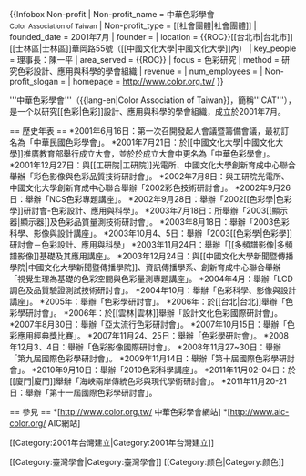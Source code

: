 {{Infobox Non-profit
| Non-profit_name = 中華色彩學會<br><small>Color Association of Taiwan</small>
| Non-profit_type = [[社會團體|社會團體]]
| founded_date = 2001年7月
| founder = 
| location = {{ROC}}[[台北市|台北市]]<br>[[士林區|士林區]]華岡路55號（[[中國文化大學|中國文化大學]]內）
| key_people = 理事長：陳一平
| area_served = {{ROC}}
| focus = 色彩研究
| method = 研究色彩設計、應用與科學的學會組織
| revenue = 
| num_employees = 
| Non-profit_slogan = 
| homepage = http://www.color.org.tw/ 
}}

'''中華色彩學會'''（{{lang-en|Color Association of Taiwan}}，簡稱'''CAT'''），是一个以研究[[色彩|色彩]]設計、應用與科學的學會組織，成立於2001年7月。

== 歷史年表 ==
*2001年6月16日：第一次召開發起人會議暨籌備會議，最初訂名為「中華民國色彩學會」。
*2001年7月21日：於[[中國文化大學|中國文化大學]]推廣教育部舉行成立大會，並於於成立大會中更名為「中華色彩學會」。
*2001年12月27日：與[[工研院|工研院]]光電所、中國文化大學創新育成中心聯合舉辦「彩色影像與色彩品質技術研討會」。
*2002年7月8日：與工研院光電所、中國文化大學創新育成中心聯合舉辦「2002彩色技術研討會」。
*2002年9月26日：舉辦「NCS色彩專題講座」。
*2002年9月28日：舉辦「2002[[色彩學|色彩學]]研討會-色彩設計、應用與科學」。
*2003年7月18日：所舉辦「2003[[顯示器|顯示器]]及色彩品質量測技術研討會」。
*2003年8月18日：舉辦「2003色彩科學、影像與設計講座」。
*2003年10月4、5日：舉辦「2003[[色彩學|色彩學]]研討會－色彩設計、應用與科學」
*2003年11月24日：舉辦「[[多頻譜影像|多頻譜影像]]基礎及其應用講座」。
*2003年12月24日：與[[中國文化大學新聞暨傳播學院|中國文化大學新聞暨傳播學院]]、資訊傳播學系、創新育成中心聯合舉辦「視覺生理為基礎的色彩空間與色彩量測專題講座」。
*2004年4月：舉辦「LCD調色及品質驗證測試技術研討會」。
*2004年10月：舉辦「色彩科學、影像與設計講座」。
*2005年：舉辦「色彩學研討會」。
*2006年：於[[台北|台北]]舉辦「色彩學研討會」。
*2006年：於[[雲林|雲林]]舉辦「設計文化色彩國際研討會」。
*2007年8月30日：舉辦「亞太流行色彩研討會」。
*2007年10月15日：舉辦「色彩應用經典獎比賽」。
*2007年11月24、25日：舉辦「色彩學研討會」。
*2008年12月3、4日：舉辦「色彩影像國際研討會」。
*2008年11月27~30日：舉辦「第九屆國際色彩學研討會」。
*2009年11月14日：舉辦「第十屆國際色彩學研討會」。
*2010年9月10日：舉辦「2010色彩科學講座」。
*2011年11月02-04日：於[[廈門|廈門]]舉辦「海峽兩岸傳統色彩與現代學術研討會」。
*2011年11月20-21日：舉辦「第十一屆國際色彩學研討會」。

== 參見 ==
*[http://www.color.org.tw/ 中華色彩學會網站]
*[http://www.aic-color.org/ AIC網站]

[[Category:2001年台灣建立|Category:2001年台灣建立]]

[[Category:臺灣學會|Category:臺灣學會]]
[[Category:颜色|Category:颜色]]